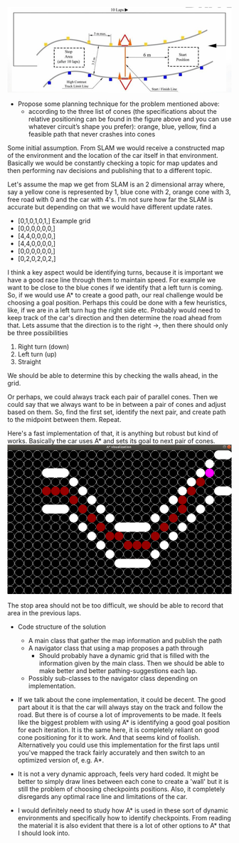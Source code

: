 ![](task1.assets/task1-f9a45cf8.png)

* Propose some planning technique for the problem mentioned above:
  * according to the three list of cones (the specifications about the relative positioning can be found in the figure above and you can use whatever circuit’s shape you prefer): orange, blue, yellow, find a feasible path that never crashes into cones


Some initial assumption. From SLAM we would receive a constructed map of the environment and the location of the car itself in that environment. Basically we would be constantly checking a topic for map updates and then performing nav decisions and publishing that to a different topic.

Let's assume the map we get from SLAM is an 2 dimensional array where, say a yellow cone is represented by 1, blue cone with 2, orange cone with 3, free road with 0 and the car with 4's. I'm not sure how far the SLAM is accurate but depending on that we would have different update rates.

- [0,1,0,1,0,1,]     Example grid
- [0,0,0,0,0,0,]
- [4,4,0,0,0,0,]
- [4,4,0,0,0,0,]
- [0,0,0,0,0,0,]
- [0,2,0,2,0,2,]

I think a key aspect would be identifying turns, because it is important we have a good race line through them to maintain speed. For example we want to be close to the blue cones if we identify that a left turn is coming. So, if we would use A* to create a good path, our real challenge would be choosing a goal position. Perhaps this could be done with a few heuristics, like, if we are in a left turn hug the right side etc. Probably would need to keep track of the car's direction and then determine the road ahead from that. Lets assume that the direction is to the right ->, then there should only be three possibilities

1. Right turn (down)
2. Left turn (up)
3. Straight

We should be able to determine this by checking the walls ahead, in the grid. 

Or perhaps, we could always track each pair of parallel cones. Then we could say that we always want to be in between a pair of cones and adjust based on them. So, find the first set, identify the next pair, and create path to the midpoint between them. Repeat.

Here's a fast implementation of that, it is anything but robust but kind of works. Basically the car uses A* and sets its goal to next pair of cones.
![](task1.assets/task1-f8e242ce.png)


The stop area should not be too difficult, we should be able to record that area in the previous laps.

* Code structure of the solution
  * A main class that gather the map information and publish the path
  * A navigator class that using a map proposes a path through
    - Should probably have a dynamic grid that is filled with the information given by the main class. Then we should be able to make better and better pathing-suggestions each lap.
  * Possibly sub-classes to the navigator class depending on implementation.

* If we talk about the cone implementation, it could be decent. The good part about it is that the car will always stay on the track and follow the road. But there is of course a lot of improvements to be made. It feels like the biggest problem with using A* is identifying a good goal position for each iteration. It is the same here, it is completely reliant on good cone positioning for it to work. And that seems kind of foolish. Alternatively you could use this implementation for the first laps until you've mapped the track fairly accurately and then switch to an optimized version of, e.g. A*.
* It is not a very dynamic approach, feels very hard coded. It might be better to simply draw lines between each cone to create a 'wall' but it is still the problem of choosing checkpoints positions. Also, it completely disregards any optimal race line and limitations of the car.
* I would definitely need to study how A* is used in these sort of dynamic environments and specifically how to identify checkpoints. From reading the material it is also evident that there is a lot of other options to A* that I should look into.
